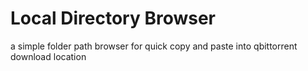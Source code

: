 # Local Directory Browser
a simple folder path browser for quick copy and paste into qbittorrent download location
